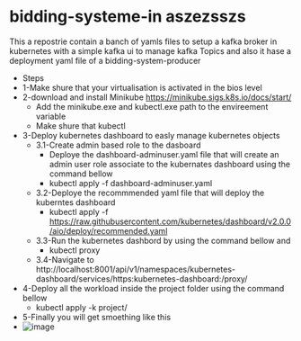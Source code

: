 # bidding-systeme-in aszezsszs
This a repostrie contain a banch of yamls files to setup a kafka broker in kubernetes with a simple kafka ui to manage kafka Topics and also it hase a deployment yaml file
of a bidding-system-producer 

* Steps
* 1-Make shure that your virtualisation is activated in the bios level
* 2-download and install Minikube https://minikube.sigs.k8s.io/docs/start/
  * Add the minikube.exe and kubectl.exe path to the envireement variable
  * Make shure that kubectl
* 3-Deploy kubernetes dashboard to easly manage kubernetes objects
  * 3.1-Create admin based role to the dasboard
    * Deploye the dashboard-adminuser.yaml file that will create an admin user role associate to the kubernates dashboard using the command bellow
    * kubectl apply -f dashboard-adminuser.yaml
  * 3.2-Deploye the recommmended yaml file that will deploy the kuberntes dashboard
    * kubectl apply -f https://raw.githubusercontent.com/kubernetes/dashboard/v2.0.0/aio/deploy/recommended.yaml
  * 3.3-Run the kubernetes dashbord by using the command bellow and 
    * kubectl proxy
  * 3.4-Navigate to http://localhost:8001/api/v1/namespaces/kubernetes-dashboard/services/https:kubernetes-dashboard:/proxy/
* 4-Deploy all the workload inside the project folder using the command bellow
  * kubectl apply -k project/
* 5-Finally you will get smoething like this
* ![image](https://user-images.githubusercontent.com/40581620/111620859-8bf1b200-87e7-11eb-875b-9102a2a31f38.png)
